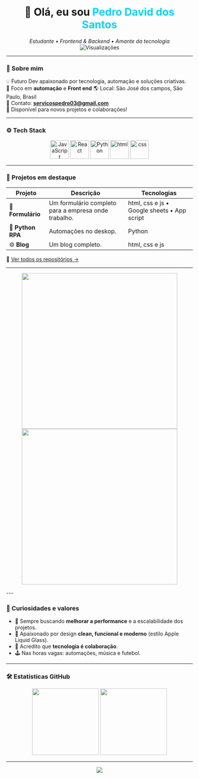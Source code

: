 <h1 align="center">👋 Olá, eu sou <span style="color:#00d4ff;">Pedro David dos Santos</span></h1>

<p align="center">
  <em>Estudante • Frontend & Backend • Amante da tecnologia</em><br>
  <img src="https://komarev.com/ghpvc/?username=pedorgz&label=Visualizações%20de%20perfil&color=00d4ff&style=flat" alt="Visualizações"/>
</p>

---

### 🚀 Sobre mim
💡 Futuro Dev apaixonado por tecnologia, automação e soluções criativas.  
🎯 Foco em **automação** e **Front end**
🌎 Local: São José dos campos, São Paulo, Brasil  
📧 Contato: **servicospedro03@gmail.com**  
💼 Disponível para novos projetos e colaborações!

---

### ⚙️ Tech Stack
<p align="center">
  <img src="https://cdn.jsdelivr.net/gh/devicons/devicon/icons/javascript/javascript-original.svg" width="50" title="JavaScript"/>
  <img src="https://cdn.jsdelivr.net/gh/devicons/devicon/icons/react/react-original.svg" width="50" title="React"/>
  <img src="https://cdn.jsdelivr.net/gh/devicons/devicon/icons/python/python-original.svg" width="50" title="Python"/>
  <img src="https://p1.hiclipart.com/preview/501/968/999/plex-html5-icon-png-icon.jpg" width="50" title="html"/>
  <img src="https://icon2.cleanpng.com/20180510/biw/kisspng-html-css-design-and-build-web-sites-web-develop-5af50c33acf486.1786193415260088837084.jpg" width="50" title="css"/>
</p>

---

### 🧩 Projetos em destaque
| Projeto | Descrição | Tecnologias |
|----------|------------|-------------|
| 🏬 **Formulário** | Um formulário completo para a empresa onde trabalho. | html, css e js • Google sheets • App script|
| 🧠 **Python RPA** | Automações no deskop. | Python |
| ⚙️ **Blog** | Um blog completo. | html, css e js |

🔗 [Ver todos os repositórios →](https://github.com/pedorgz?tab=repositories)

---
<p align="center">
  <img src="https://media4.giphy.com/media/v1.Y2lkPTc5MGI3NjExOWx0ZzI3Z3A3aHF5eWszYmNtbjZxb25tNjNiaHoxaDVma3NjaWJraiZlcD12MV9pbnRlcm5hbF9naWZfYnlfaWQmY3Q9Zw/qgQUggAC3Pfv687qPC/giphy.gif" width="420">
  <img src="https://media3.giphy.com/media/v1.Y2lkPTc5MGI3NjExaDlnbDlkdzA1YnQyeG13dnM2bGVsdWM3amswOXdzdjV3dzk0ZXF3dyZlcD12MV9pbnRlcm5hbF9naWZfYnlfaWQmY3Q9Zw/h408T6Y5GfmXBKW62l/giphy.gif" width="420">
</p>
---

### 🧠 Curiosidades e valores
- 🚀 Sempre buscando **melhorar a performance** e a escalabilidade dos projetos.  
- 🎨 Apaixonado por design **clean, funcional e moderno** (estilo Apple Liquid Glass).  
- 🤝 Acredito que **tecnologia é colaboração**.  
- 🕹️ Nas horas vagas: automações, música e futebol.

---

### 🛠️ Estatísticas GitHub
<p align="center">
  <img height="180em" src="https://github-readme-stats.vercel.app/api?username=pedorgz&show_icons=true&theme=tokyonight&hide_border=true&bg_color=0D1117&text_color=00d4ff" />
  <img height="180em" src="https://github-readme-streak-stats.herokuapp.com?user=pedorgz&theme=tokyonight&hide_border=true&background=0D1117&fire=00d4ff" />
</p>

---

<p align="center">
  <img src="https://readme-typing-svg.herokuapp.com?font=Inter&size=24&color=00D4FF&center=true&vCenter=true&width=500&lines=Desenvolvendo+soluções+inteligentes...;Automatizando+ideias+em+código.;Transformando+visões+em+produtos.">
</p>
